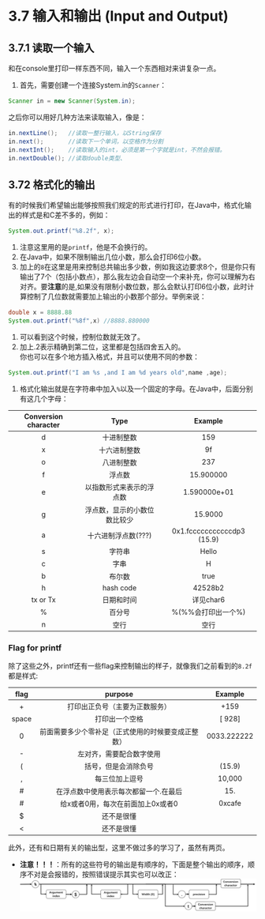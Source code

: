 # 3.7 输入和输出 (Input and Output)

## 3.7.1 读取一个输入
和在console里打印一样东西不同，输入一个东西相对来讲复杂一点。
1. 首先，需要创建一个连接System.in的```Scanner```：
```Java
Scanner in = new Scanner(System.in);
``` 
之后你可以用好几种方法来读取输入，像是：
```Java
in.nextLine();   //读取一整行输入，以String保存
in.next();       //读取下一个单词，以空格作为分割
in.nextInt();    //读取输入的int，必须是第一个字就是int，不然会报错。
in.nextDouble(); //读取double类型、
```

## 3.72 格式化的输出
有的时候我们希望输出能够按照我们规定的形式进行打印，在Java中，格式化输出的样式是和C差不多的，例如：
```Java
System.out.printf("%8.2f", x);
```
1. 注意这里用的是```printf```，他是不会换行的。
2. 在Java中，如果不限制输出几位小数，那么会打印6位小数。
3. 加上的```8```在这里是用来控制总共输出多少数，例如我这边要求8个，但是你只有输出了7个（包括小数点），那么我左边会自动空一个来补充，你可以理解为右对齐。要**注意**的是,如果没有限制小数位数，那么会默认打印6位小数，此时计算控制了几位数就需要加上输出的小数那个部分。举例来说：
```Java
double x = 8888.88
System.out.printf("%8f",x) //8888.880000
```
1. 可以看到这个时候，控制位数就无效了。
2. 加上.2表示精确到第二位，这里都是包括四舍五入的。  
你也可以在多个地方插入格式，并且可以使用不同的参数：
```Java
System.out.printf("I am %s ,and I am %d years old",name ,age);
```
1. 格式化输出就是在字符串中加入```%```以及一个固定的字母。在Java中，后面分别有这几个字母：

|Conversion character  | Type | Example|
|:--:  |  :----:  | :----:|
|d  |  十进制整数 |  159|
|x |  十六进制整数  |  9f|
|o   |  八进制整数  | 237|
|f  |  浮点数  |  15.900000|
|e  |  以指数形式来表示的浮点数  |  1.590000e+01|
|g |  浮点数，显示的小数位数比较少  | 15.9000|
|a   |  十六进制浮点数(???)  |  0x1.fcccccccccccdp3 (15.9)|
|s  |  字符串  |  Hello|
|c  |  字串  |  H|
|b |  布尔数  |  true|
|h   |  hash code  | 42528b2|
|tx or Tx  |  日期和时间  |  详见char6|
|%  |  百分号  | %(%%会打印出一个%)|
|n |  空行  |  空行|  

### Flag for printf
除了这些之外，printf还有一些flag来控制输出的样子，就像我们之前看到的```8.2f```都是样式:

|flag | purpose | Example|
|:--:  |  :----:  | :----:|
|+|打印出正负号（主要为正数服务）|+159|
|space|打印出一个空格|[ 928]|
|0|前面需要多少个零补足（正式使用的时候要变成正整数）|0033.222222|
|-|左对齐，需要配合数字使用||
|(|括号，但是会消除负号|(15.9)|
|,|每三位加上逗号|10,000|
|#|在浮点数中使用表示每次都留一个.在最后|15.|
|#|给x或者0用，每次在前面加上0x或者0|0xcafe|
|$|还不是很懂||
|<|还不是很懂| | 

此外，还有和日期有关的输出型，这里不做过多的学习了，虽然有两页。  

- **注意！！！**：所有的这些符号的输出是有顺序的，下面是整个输出的顺序，顺序不对是会报错的，按照错误提示其实也可以改正：  
![](https://raw.githubusercontent.com/jerrysheen/JavaBook/master/img/Char3/char3.73.png)  
